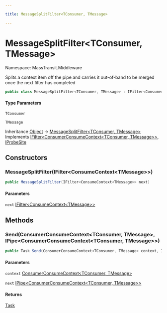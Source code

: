 ```yaml
---

title: MessageSplitFilter<TConsumer, TMessage>

---
```


# MessageSplitFilter\<TConsumer, TMessage\>

Namespace: MassTransit.Middleware

Splits a context item off the pipe and carries it out-of-band to be merged
 once the next filter has completed

```csharp
public class MessageSplitFilter<TConsumer, TMessage> : IFilter<ConsumerConsumeContext<TConsumer, TMessage>>, IProbeSite
```

#### Type Parameters

`TConsumer`<br/>

`TMessage`<br/>

Inheritance [Object](https://learn.microsoft.com/en-us/dotnet/api/system.object) → [MessageSplitFilter\<TConsumer, TMessage\>](../masstransit-middleware/messagesplitfilter-2)<br/>
Implements [IFilter\<ConsumerConsumeContext\<TConsumer, TMessage\>\>](../../masstransit-abstractions/masstransit/ifilter-1), [IProbeSite](../../masstransit-abstractions/masstransit/iprobesite)

## Constructors

### **MessageSplitFilter(IFilter\<ConsumeContext\<TMessage\>\>)**

```csharp
public MessageSplitFilter(IFilter<ConsumeContext<TMessage>> next)
```

#### Parameters

`next` [IFilter\<ConsumeContext\<TMessage\>\>](../../masstransit-abstractions/masstransit/ifilter-1)<br/>

## Methods

### **Send(ConsumerConsumeContext\<TConsumer, TMessage\>, IPipe\<ConsumerConsumeContext\<TConsumer, TMessage\>\>)**

```csharp
public Task Send(ConsumerConsumeContext<TConsumer, TMessage> context, IPipe<ConsumerConsumeContext<TConsumer, TMessage>> next)
```

#### Parameters

`context` [ConsumerConsumeContext\<TConsumer, TMessage\>](../../masstransit-abstractions/masstransit/consumerconsumecontext-2)<br/>

`next` [IPipe\<ConsumerConsumeContext\<TConsumer, TMessage\>\>](../../masstransit-abstractions/masstransit/ipipe-1)<br/>

#### Returns

[Task](https://learn.microsoft.com/en-us/dotnet/api/system.threading.tasks.task)<br/>
